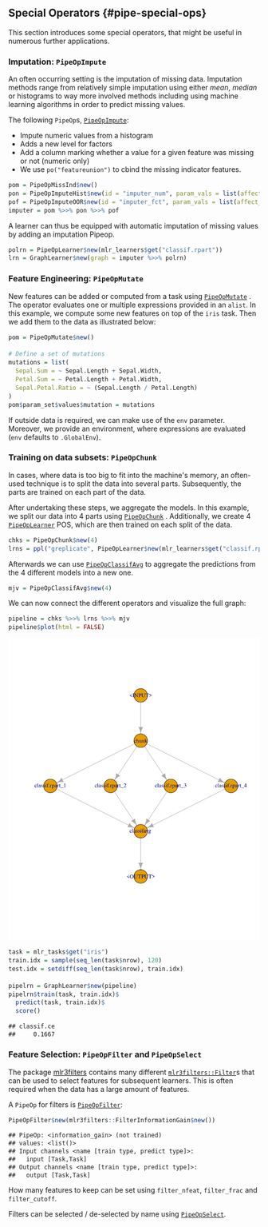 ## Special Operators {#pipe-special-ops}



This section introduces some special operators, that might be useful in numerous further applications.

### Imputation: `PipeOpImpute`

An often occurring setting is the imputation of missing data.
Imputation methods range from relatively simple imputation using either *mean*, *median* or histograms to way more involved methods including using machine learning algorithms in order to predict missing values.

The following `PipeOp`s, [`PipeOpImpute`](https://mlr3pipelines.mlr-org.com/reference/PipeOpImpute.html):

- Impute numeric values from a histogram
- Adds a new level for factors
- Add a column marking whether a value for a given feature was missing or not (numeric only)
- We use `po("featureunion")` to cbind the missing indicator features.


```r
pom = PipeOpMissInd$new()
pon = PipeOpImputeHist$new(id = "imputer_num", param_vals = list(affect_columns = is.numeric))
pof = PipeOpImputeOOR$new(id = "imputer_fct", param_vals = list(affect_columns = is.factor))
imputer = pom %>>% pon %>>% pof
```

A learner can thus be equipped with automatic imputation of missing values by adding an imputation Pipeop.


```r
polrn = PipeOpLearner$new(mlr_learners$get("classif.rpart"))
lrn = GraphLearner$new(graph = imputer %>>% polrn)
```

### Feature Engineering: `PipeOpMutate`

New features can be added or computed from a task using [`PipeOpMutate`](https://mlr3pipelines.mlr-org.com/reference/mlr_pipeops_mutate.html) .
The operator evaluates one or multiple expressions provided in an `alist`.
In this example, we compute some new features on top of the `iris` task.
Then we add them to the data as illustrated below:


```r
pom = PipeOpMutate$new()

# Define a set of mutations
mutations = list(
  Sepal.Sum = ~ Sepal.Length + Sepal.Width,
  Petal.Sum = ~ Petal.Length + Petal.Width,
  Sepal.Petal.Ratio = ~ (Sepal.Length / Petal.Length)
)
pom$param_set$values$mutation = mutations
```

If outside data is required, we can make use of the `env` parameter.
Moreover, we provide an environment, where expressions are evaluated (`env` defaults to `.GlobalEnv`).

### Training on data subsets: `PipeOpChunk`

In cases, where data is too big to fit into the machine's memory, an often-used technique is to split the data into several parts.
Subsequently, the parts are trained on each part of the data.

After undertaking these steps, we aggregate the models.
In this example, we split our data into 4 parts using [`PipeOpChunk`](https://mlr3pipelines.mlr-org.com/reference/mlr_pipeops_chunk.html) .
Additionally, we create 4 [`PipeOpLearner`](https://mlr3pipelines.mlr-org.com/reference/mlr_pipeops_learner.html)  POS, which are then trained on each split of the data.


```r
chks = PipeOpChunk$new(4)
lrns = ppl("greplicate", PipeOpLearner$new(mlr_learners$get("classif.rpart")), 4)
```

Afterwards we can use [`PipeOpClassifAvg`](https://mlr3pipelines.mlr-org.com/reference/mlr_pipeops_classifavg.html)  to aggregate the predictions from the 4 different models into a new one.


```r
mjv = PipeOpClassifAvg$new(4)
```

We can now connect the different operators and visualize the full graph:


```r
pipeline = chks %>>% lrns %>>% mjv
pipeline$plot(html = FALSE)
```

<img src="04-pipelines-special-pipeops_files/figure-html/04-pipelines-special-pipeops-007-1.svg" width="720" style="display: block; margin: auto;" />


```r
task = mlr_tasks$get("iris")
train.idx = sample(seq_len(task$nrow), 120)
test.idx = setdiff(seq_len(task$nrow), train.idx)

pipelrn = GraphLearner$new(pipeline)
pipelrn$train(task, train.idx)$
  predict(task, train.idx)$
  score()
```

```
## classif.ce 
##     0.1667
```

### Feature Selection: `PipeOpFilter` and `PipeOpSelect`

The package [mlr3filters](https://mlr3filters.mlr-org.com) contains many different [`mlr3filters::Filter`](https://mlr3filters.mlr-org.com/reference/Filter.html)s that can be used to select features for subsequent learners.
This is often required when the data has a large amount of features.


A `PipeOp` for filters is [`PipeOpFilter`](https://mlr3pipelines.mlr-org.com/reference/mlr_pipeops_filter.html):


```r
PipeOpFilter$new(mlr3filters::FilterInformationGain$new())
```

```
## PipeOp: <information_gain> (not trained)
## values: <list()>
## Input channels <name [train type, predict type]>:
##   input [Task,Task]
## Output channels <name [train type, predict type]>:
##   output [Task,Task]
```

How many features to keep can be set using `filter_nfeat`, `filter_frac` and `filter_cutoff`.

Filters can be selected / de-selected by name using [`PipeOpSelect`](https://mlr3pipelines.mlr-org.com/reference/mlr_pipeops_select.html).
